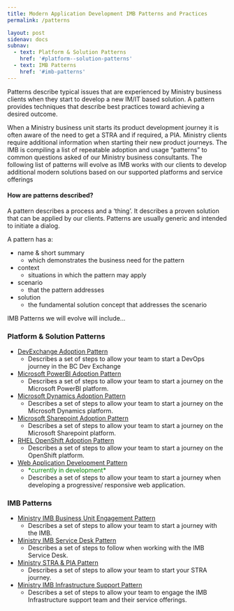 ```yaml
---
title: Modern Application Development IMB Patterns and Practices
permalink: /patterns

layout: post
sidenav: docs
subnav:
  - text: Platform & Solution Patterns
    href: '#platform--solution-patterns'
  - text: IMB Patterns
    href: '#imb-patterns'
---
```

Patterns describe typical issues that are experienced by Ministry business clients when they start to develop a new IM/IT based solution.  A pattern provides techniques that describe best practices toward achieving a desired outcome. 

When a Ministry business unit starts its product development journey it is often aware of the need to get a STRA and if required, a PIA. Ministry clients require additional information when starting their new product journeys. The IMB is compiling a list of repeatable adoption and usage “patterns” to common questions asked of our Ministry business consultants.  The following list of patterns will evolve as IMB works with our clients to develop additional modern solutions based on our supported platforms and service offerings

#### How are patterns described?
A pattern describes a process and a ‘thing’. It describes a proven solution that can be applied by our clients. Patterns are usually generic and intended to initiate a dialog. 

A pattern has a:
- name & short summary
    - which demonstrates the business need for the pattern
- context
    - situations in which the pattern may apply
- scenario
    - that the pattern addresses
- solution
    - the fundamental solution concept that addresses the scenario

IMB Patterns we will evolve will include...

### Platform & Solution Patterns
- [DevExchange Adoption Pattern](/CITZ-IMB-playbook/devexchange-adoption)
    - Describes a set of steps to allow your team to start a DevOps journey in the BC Dev Exchange
- [Microsoft PowerBI  Adoption Pattern](/CITZ-IMB-playbook/microsoft-powerbi-adoption)
    - Describes a set of steps to allow your team to start a journey on the Microsoft PowerBI platform.
- [Microsoft Dynamics Adoption Pattern](/CITZ-IMB-playbook/microsoft-dynamics-adoption)
    - Describes a set of steps to allow your team to start a journey on the Microsoft Dynamics platform.
- [Microsoft Sharepoint Adoption Pattern](/CITZ-IMB-playbook/microsoft-sharepoint-adoption)
    - Describes a set of steps to allow your team to start a journey on the Microsoft Sharepoint platform.
- [RHEL OpenShift Adoption Pattern](/CITZ-IMB-playbook/rhel-openshift-adoption)
    - Describes a set of steps to allow your team to start a journey on the OpenShift platform.
- [Web Application Development Pattern](/CITZ-IMB-playbook/web-application-development)
    - <span style="color: green">\*currently in development\*</span>
    - Describes a set of steps to allow your team to start a journey when developing a progressive/ responsive web application.

### IMB Patterns
- [Ministry IMB Business Unit Engagement Pattern](/CITZ-IMB-playbook/ministry-imb-business-unit-engagement)
    - Describes a set of steps to allow your team to start a journey with the IMB.
- [Ministry IMB Service Desk Pattern](/CITZ-IMB-playbook/ministry-imb-service-desk)
    - Describes a set of steps to follow when working with the IMB Service Desk.
- [Ministry STRA & PIA Pattern](/CITZ-IMB-playbook/ministry-stra-&-pia)
    - Describes a set of steps to allow your team to start your STRA journey.
- [Ministry IMB Infrastructure Support Pattern](/CITZ-IMB-playbook/ministry-imb-infrastructure-support)
    - Describes a set of steps to allow your team to engage the IMB Infrastructure support  team and their service offerings.